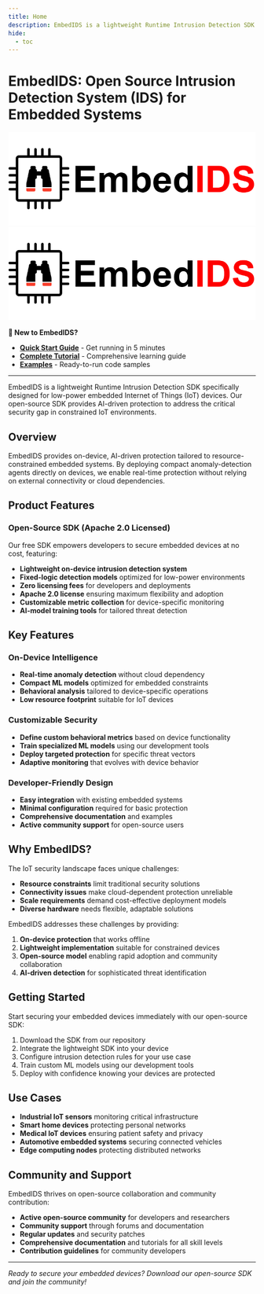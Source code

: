 ```yaml
---
title: Home 
description: EmbedIDS is a lightweight Runtime Intrusion Detection SDK specifically designed for low-power embedded Internet of Things (IoT) devices. Our open-source SDK provides AI-driven protection to address the critical security gap in constrained IoT environments.
hide:
  - toc
---
```


# EmbedIDS: Open Source Intrusion Detection System (IDS) for Embedded Systems

![EmbedIDS Logo](assets/images/embedIDS_logo_text.png#only-light)
![EmbedIDS Logo](assets/images/embedIDS_logo_text.jpeg#only-dark)

**🚀 New to EmbedIDS?** 
- **[Quick Start Guide](quickstart.md)** - Get running in 5 minutes
- **[Complete Tutorial](tutorial.md)** - Comprehensive learning guide
- **[Examples](https://github.com/samiralavi/EmbedIDS/tree/main/examples)** - Ready-to-run code samples

---

EmbedIDS is a lightweight Runtime Intrusion Detection SDK specifically designed for low-power embedded Internet of Things (IoT) devices. Our open-source SDK provides AI-driven protection to address the critical security gap in constrained IoT environments.

## Overview

EmbedIDS provides on-device, AI-driven protection tailored to resource-constrained embedded systems. By deploying compact anomaly-detection agents directly on devices, we enable real-time protection without relying on external connectivity or cloud dependencies.

## Product Features

### Open-Source SDK (Apache 2.0 Licensed)
Our free SDK empowers developers to secure embedded devices at no cost, featuring:

- **Lightweight on-device intrusion detection system**
- **Fixed-logic detection models** optimized for low-power environments
- **Zero licensing fees** for developers and deployments
- **Apache 2.0 license** ensuring maximum flexibility and adoption
- **Customizable metric collection** for device-specific monitoring
- **AI-model training tools** for tailored threat detection

## Key Features

### On-Device Intelligence
- **Real-time anomaly detection** without cloud dependency
- **Compact ML models** optimized for embedded constraints
- **Behavioral analysis** tailored to device-specific operations
- **Low resource footprint** suitable for IoT devices

### Customizable Security
- **Define custom behavioral metrics** based on device functionality
- **Train specialized ML models** using our development tools
- **Deploy targeted protection** for specific threat vectors
- **Adaptive monitoring** that evolves with device behavior

### Developer-Friendly Design
- **Easy integration** with existing embedded systems
- **Minimal configuration** required for basic protection
- **Comprehensive documentation** and examples
- **Active community support** for open-source users

## Why EmbedIDS?

The IoT security landscape faces unique challenges:

- **Resource constraints** limit traditional security solutions
- **Connectivity issues** make cloud-dependent protection unreliable
- **Scale requirements** demand cost-effective deployment models
- **Diverse hardware** needs flexible, adaptable solutions

EmbedIDS addresses these challenges by providing:

1. **On-device protection** that works offline
2. **Lightweight implementation** suitable for constrained devices
3. **Open-source model** enabling rapid adoption and community collaboration
4. **AI-driven detection** for sophisticated threat identification

## Getting Started

Start securing your embedded devices immediately with our open-source SDK:

1. Download the SDK from our repository
2. Integrate the lightweight SDK into your device
3. Configure intrusion detection rules for your use case
4. Train custom ML models using our development tools
5. Deploy with confidence knowing your devices are protected

## Use Cases

- **Industrial IoT sensors** monitoring critical infrastructure
- **Smart home devices** protecting personal networks
- **Medical IoT devices** ensuring patient safety and privacy
- **Automotive embedded systems** securing connected vehicles
- **Edge computing nodes** protecting distributed networks

## Community and Support

EmbedIDS thrives on open-source collaboration and community contribution:

- **Active open-source community** for developers and researchers
- **Community support** through forums and documentation
- **Regular updates** and security patches
- **Comprehensive documentation** and tutorials for all skill levels
- **Contribution guidelines** for community developers

---

*Ready to secure your embedded devices? Download our open-source SDK and join the community!*